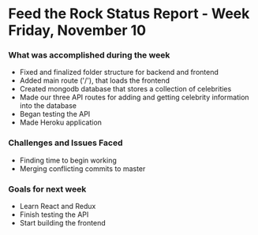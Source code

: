 # Feed the Rock Status Report - Week Friday, November 10

### What was accomplished during the week
* Fixed and finalized folder structure for backend and frontend
* Added main route ('/'), that loads the frontend
* Created mongodb database that stores a collection of celebrities
* Made our three API routes for adding and getting celebrity 
information into the database
* Began testing the API
* Made Heroku application

### Challenges and Issues Faced
* Finding time to begin working
* Merging conflicting commits to master

### Goals for next week
* Learn React and Redux
* Finish testing the API
* Start building the frontend